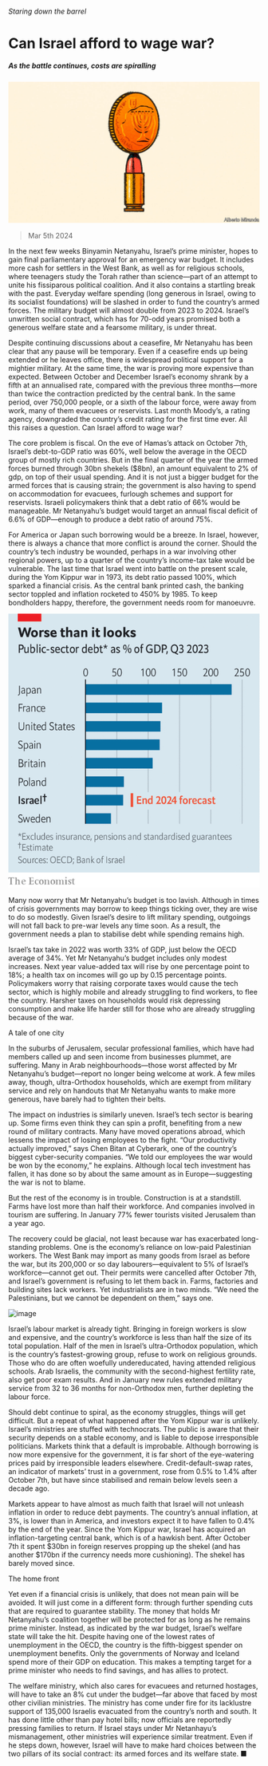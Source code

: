 ###### Staring down the barrel

# Can Israel afford to wage war? 

##### As the battle continues, costs are spiralling 

![image](images/20240309_FND002.jpg) 

> Mar 5th 2024 

In the next few weeks Binyamin Netanyahu, Israel’s prime minister, hopes to gain final parliamentary approval for an emergency war budget. It includes more cash for settlers in the West Bank, as well as for religious schools, where teenagers study the Torah rather than science—part of an attempt to unite his fissiparous political coalition. And it also contains a startling break with the past. Everyday welfare spending (long generous in Israel, owing to its socialist foundations) will be slashed in order to fund the country’s armed forces. The military budget will almost double from 2023 to 2024. Israel’s unwritten social contract, which has for 70-odd years promised both a generous welfare state and a fearsome military, is under threat.

Despite continuing discussions about a ceasefire, Mr Netanyahu has been clear that any pause will be temporary. Even if a ceasefire ends up being extended or he leaves office, there is widespread political support for a mightier military. At the same time, the war is proving more expensive than expected. Between October and December Israel’s economy shrank by a fifth at an annualised rate, compared with the previous three months—more than twice the contraction predicted by the central bank. In the same period, over 750,000 people, or a sixth of the labour force, were away from work, many of them evacuees or reservists. Last month Moody’s, a rating agency, downgraded the country’s credit rating for the first time ever. All this raises a question. Can Israel afford to wage war?


The core problem is fiscal. On the eve of Hamas’s attack on October 7th, Israel’s debt-to-GDP ratio was 60%, well below the average in the OECD group of mostly rich countries. But in the final quarter of the year the armed forces burned through 30bn shekels ($8bn), an amount equivalent to 2% of gdp, on top of their usual spending. And it is not just a bigger budget for the armed forces that is causing strain; the government is also having to spend on accommodation for evacuees, furlough schemes and support for reservists. Israeli policymakers think that a debt ratio of 66% would be manageable. Mr Netanyahu’s budget would target an annual fiscal deficit of 6.6% of GDP—enough to produce a debt ratio of around 75%.

For America or Japan such borrowing would be a breeze. In Israel, however, there is always a chance that more conflict is around the corner. Should the country’s tech industry be wounded, perhaps in a war involving other regional powers, up to a quarter of the country’s income-tax take would be vulnerable. The last time that Israel went into battle on the present scale, during the Yom Kippur war in 1973, its debt ratio passed 100%, which sparked a financial crisis. As the central bank printed cash, the banking sector toppled and inflation rocketed to 450% by 1985. To keep bondholders happy, therefore, the government needs room for manoeuvre. 

![image](images/20240309_FNC710.png) 


Many now worry that Mr Netanyahu’s budget is too lavish. Although in times of crisis governments may borrow to keep things ticking over, they are wise to do so modestly. Given Israel’s desire to lift military spending, outgoings will not fall back to pre-war levels any time soon. As a result, the government needs a plan to stabilise debt while spending remains high.

Israel’s tax take in 2022 was worth 33% of GDP, just below the OECD average of 34%. Yet Mr Netanyahu’s budget includes only modest increases. Next year value-added tax will rise by one percentage point to 18%; a health tax on incomes will go up by 0.15 percentage points. Policymakers worry that raising corporate taxes would cause the tech sector, which is highly mobile and already struggling to find workers, to flee the country. Harsher taxes on households would risk depressing consumption and make life harder still for those who are already struggling because of the war.

A tale of one city

In the suburbs of Jerusalem, secular professional families, which have had members called up and seen income from businesses plummet, are suffering. Many in Arab neighbourhoods—those worst affected by Mr Netanyahu’s budget—report no longer being welcome at work. A few miles away, though, ultra-Orthodox households, which are exempt from military service and rely on handouts that Mr Netanyahu wants to make more generous, have barely had to tighten their belts. 

The impact on industries is similarly uneven. Israel’s tech sector is bearing up. Some firms even think they can spin a profit, benefiting from a new round of military contracts. Many have moved operations abroad, which lessens the impact of losing employees to the fight. “Our productivity actually improved,” says Chen Bitan at Cyberark, one of the country’s biggest cyber-security companies. “We told our employees the war would be won by the economy,” he explains. Although local tech investment has fallen, it has done so by about the same amount as in Europe—suggesting the war is not to blame.

But the rest of the economy is in trouble. Construction is at a standstill. Farms have lost more than half their workforce. And companies involved in tourism are suffering. In January 77% fewer tourists visited Jerusalem than a year ago. 

The recovery could be glacial, not least because war has exacerbated long-standing problems. One is the economy’s reliance on low-paid Palestinian workers. The West Bank may import as many goods from Israel as before the war, but its 200,000 or so day labourers—equivalent to 5% of Israel’s workforce—cannot get out. Their permits were cancelled after October 7th, and Israel’s government is refusing to let them back in. Farms, factories and building sites lack workers. Yet industrialists are in two minds. “We need the Palestinians, but we cannot be dependent on them,” says one.

![image](images/20240309_FNC714.png) 


Israel’s labour market is already tight. Bringing in foreign workers is slow and expensive, and the country’s workforce is less than half the size of its total population. Half of the men in Israel’s ultra-Orthodox population, which is the country’s fastest-growing group, refuse to work on religious grounds. Those who do are often woefully undereducated, having attended religious schools. Arab Israelis, the community with the second-highest fertility rate, also get poor exam results. And in January new rules extended military service from 32 to 36 months for non-Orthodox men, further depleting the labour force.

Should debt continue to spiral, as the economy struggles, things will get difficult. But a repeat of what happened after the Yom Kippur war is unlikely. Israel’s ministries are stuffed with technocrats. The public is aware that their security depends on a stable economy, and is liable to depose irresponsible politicians. Markets think that a default is improbable. Although borrowing is now more expensive for the government, it is far short of the eye-watering prices paid by irresponsible leaders elsewhere. Credit-default-swap rates, an indicator of markets’ trust in a government, rose from 0.5% to 1.4% after October 7th, but have since stabilised and remain below levels seen a decade ago.

Markets appear to have almost as much faith that Israel will not unleash inflation in order to reduce debt payments. The country’s annual inflation, at 3%, is lower than in America, and investors expect it to have fallen to 0.4% by the end of the year. Since the Yom Kippur war, Israel has acquired an inflation-targeting central bank, which is of a hawkish bent. After October 7th it spent $30bn in foreign reserves propping up the shekel (and has another $170bn if the currency needs more cushioning). The shekel has barely moved since. 

The home front

Yet even if a financial crisis is unlikely, that does not mean pain will be avoided. It will just come in a different form: through further spending cuts that are required to guarantee stability. The money that holds Mr Netanyahu’s coalition together will be protected for as long as he remains prime minister. Instead, as indicated by the war budget, Israel’s welfare state will take the hit. Despite having one of the lowest rates of unemployment in the OECD, the country is the fifth-biggest spender on unemployment benefits. Only the governments of Norway and Iceland spend more of their GDP on education. This makes a tempting target for a prime minister who needs to find savings, and has allies to protect.

The welfare ministry, which also cares for evacuees and returned hostages, will have to take an 8% cut under the budget—far above that faced by most other civilian ministries. The ministry has come under fire for its lacklustre support of 135,000 Israelis evacuated from the country’s north and south. It has done little other than pay hotel bills; now officials are reportedly pressing families to return. If Israel stays under Mr Netanhayu’s mismanagement, other ministries will experience similar treatment. Even if he steps down, however, Israel will have to make hard choices between the two pillars of its social contract: its armed forces and its welfare state. ■


